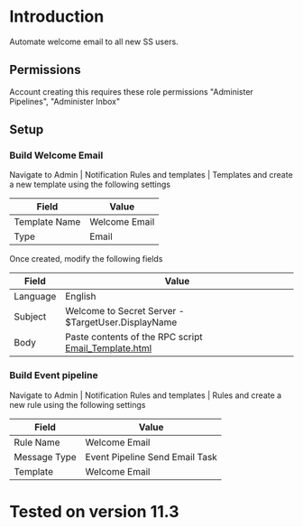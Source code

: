 # Introduction

Automate welcome email to all new SS users.

## Permissions

Account creating this requires these role permissions "Administer Pipelines", "Administer Inbox"

## Setup

### Build Welcome Email
Navigate to Admin | Notification Rules and templates | Templates and create a new template using the following settings

| Field       | Value                                                                                           |
| ----------- | ----------------------------------------------------------------------------------------------- |
| Template Name   | Welcome Email                                                                     |
| Type | Email                                              |

Once created, modify the following fields

| Field       | Value                                                                                           |
| ----------- | ----------------------------------------------------------------------------------------------- |
| Language  | English                                                                 |
| Subject | Welcome to Secret Server - $TargetUser.DisplayName                                              |
| Body    |  Paste contents of the RPC script [Email_Template.html](Email_Template.html)                                                                               |

### Build Event pipeline
Navigate to Admin | Notification Rules and templates | Rules and create a new rule using the following settings

| Field       | Value                                                                                           |
| ----------- | ----------------------------------------------------------------------------------------------- |
| Rule Name   | Welcome Email                                                                     |
| Message Type | Event Pipeline Send Email Task                                               |
| Template    | Welcome Email                                                                                      |



# Tested on version 11.3
